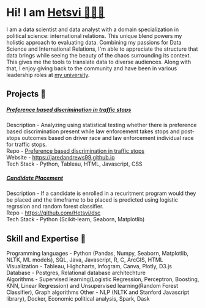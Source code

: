 # Hi! I am [Hetsvi 👩🏻‍💻](https://www.linkedin.com/in/hetsvi)
I am a data scientist and data analyst with a domain specialization in political science: international relations. This unique blend powers my holistic approach to evaluating data. Combining my passions for Data Science and International Relations, I'm able to appreciate the structure that data brings while seeing the beauty of the chaos surrounding its context. This gives me the tools to translate data to diverse audiences. Along with that, I enjoy giving back to the community and have been in various leadership roles at [my university](https://sixth.ucsd.edu/student-life/involvement-opportunities/student-council/index.html).

## Projects 💜

##### [Preference based discrimination in traffic stops](https://jaredandrews99.github.io)  

Description - Analyzing using statistical testing whether there is preference based discrimination present while law enforcement takes stops and post-stops outcomes based on driver race and law enforcement individual race for traffic stops.   
Repo - [Preference based discrimination in traffic stops](https://github.com/Hetsvi/Preference-based-discrimination-in-traffic-stops)  
Website - https://jaredandrews99.github.io  
Tech Stack - Python, Tableau, HTML, Javascript, CSS 

##### [Candidate Placement](https://github.com/Hetsvi/dsc/blob/main/Candidate%20Placement.ipynb)  
Description - If a candidate is enrolled in a recuritment program would they be placed and the timeframe to be placed is predicted using logistic regrssion and random forest classifier.  
Repo - https://github.com/Hetsvi/dsc  
Tech Stack - Python (Scikit-learn, Seaborn, Matplotlib)


## Skill and Expertise 🧿
Programming languages - Python (Pandas, Numpy, Seaborn, Matplotlib, NLTK, ML models), SQL, Java, Javascript, R, C, ArcGIS, HTML  
Visualization - Tableau, Highcharts, Infogram, Canva, Plotly, D3.js  
Database - Postgres, Relational database architechture  
Algorithms - Supervised learning(Logistic Regression, Perceptron, Boosting, KNN, Linear Regression) and Unsupervised learning(Random Forest Classifier), Graph algorithms
Other - NLP (NLTK and Stanford Javascript library), Docker, Economic political analysis, Spark, Dask  

